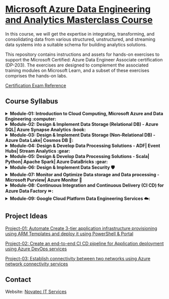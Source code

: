 # [Microsoft Azure Data Engineering and Analytics Masterclass Course](https://learn.microsoft.com/en-us/certifications/exams/dp-203/)

In this course, we will get the expertise in integrating, transforming, and consolidating data from various structured, unstructured, and streaming data systems into a suitable schema for building analytics solutions.

This repository contains instructions and assets for hands-on exercises to support the Microsoft Certified: Azure Data Engineer Associate certification (DP-203). The exercises are designed to complement the associated training modules on Microsoft Learn, and a subset of these exercises comprises the hands-on labs.

[Certification Exam Reference](https://learn.microsoft.com/en-us/certifications/exams/dp-203/)

## Course Syllabus

<details>
 <summary> <b> Module-01: Introduction to Cloud Computing, Microsoft Azure and Data Engineering :computer: </b>  </summary>
  
 *  Introduction to Cloud Computing
 
 *  Microsoft Azure Overview | Organization Hierarchy | Web-services | Billing 
  
 *  Introduction to Data Engineering | Different Roles and Responsibilities | IaaS vs PaaS
  
 *  Introduction to Data Pipelines | Data Ingestion, Storage, Processing & Analysis | Explore & Visualize
 
 *  Understand *Relational* & *Non-relational* data storage with real world scenario
 
 *  Understand *High availability* and *Disaster Recovery* concepts
  
 *  Real-world use cases
  
 *  Case study
     
</details>

<details>
 <summary> <b> Module-02: Design & Implement Data Storage (Relational DB) - Azure SQL| Azure Synapse Analytics :book: </b>  </summary>
  
  *  What is Data? | Relational Database Primer | Case studies
  
  *  Explore various file formats
  
 *  Explore <b>*Azure SQL*</b> service
    - Azure SQL Overview
    - Internals of Database engine
    - Lab: Setting-up Azure SQL Instance
    - Lab: Setting-up SQL Server Management Studio
    - Database keys Primer: Primary Keys, Foreign Keys    
    - Lab: Performing various DDL, DML actions on Azure SQL Database
    - Azure SQL: Manage multiple Databases (HA) with Node pools 
    - Azure SQL: Security | In-transit and at rest
 *  Explore <b>*Azure Synapse Analytics*</b> service
    - What is Data Warehouse?
    - Azure Synapse analytics service overview | Architecture
    - Lab: Create Azure Synapse Analytics workspace
    - Azure Synapse Analytics: Compute options
    - Lab: Prepare data-sets and other pre-requisites
    - Lab: Working to external tables | SQL Pools | Loading data into the Pool
    - Designing a Data Warehouse
    - Lab: Building a Fact table | Dimention Table | Transfer data to SQL pool
    - Azure Synapse Analytics: Pricing
</details>
<details>
 <summary> <b> Module-03: Design & Implement Data Storage (Non-Relational DB) - Azure Data Lake| Cosmos DB 💽: </b>  </summary>
  
 *  Introduction to Non-relational Database | Case studies
 
 *  Explore <b>*Azure storage services*</b> 
    - Azure Blob
    - Azure Queue
    - Azure File Share
    - Azure Table
 
 *  Introduction to Data Lake | Azure Data Lake Storage Gen2 | Azure Blob Storage
 
 *  Explore <b>*Azure Cosmos DB*</b> | Features | Performance | Scaling | HA | Security
    - Understand Cosmos DB resource model
    - Lab: Create an Azure Cosmos DB account, database, container, and items from the Azure Portal/PowerShell/ARM Template
    - Understand Cosmos DB Modelling & Paritioning | Partition Keys
    - Lab: Demonstrate the use of Partition keys in Cosmos DB
    - Azure Synapse Link for Azure Cosmos DB
    - Azure Cosmos DB Analytical Store
 </details>
 <details>
    <summary> <b> Module-04: Design & Develop Data Processing Solutions - ADF| Event Hubs| Stream Analytics :gear: </b> </summary>
 
  *  Understand Extract, Transform and Load (ETL) | Data Pipeline
 
  *  Explore <b>*Azure Data Factory*</b> service
     - Introduction to Azure Data Factory
     - Lab: Create a Data Pipeline to move data from source to destination service
     - Lab: Create a Data Pipeline to covnvert .csv data to .parquet data
     - Lab: Use Azure Data Factory Ingest Copy action for data transfer
     - Working with Cache sink and Lookup concepts in ADF
     - Lab: Demonstrate how cache sink works | Data prep | Cache sink implementation
     - Self-hosted integration runtimes (Ex Pysical Machine/VM to Azure Synapse)
     - Lab: Demonstrate self-hosted integration runtimes for data transfer
     - Azure Data Factory: Schema Drift and Validation
  *  Explore <b>*Azure Event Hubs*</b> service
     - Batch Processing vs Real-time Processing vs Stream Processing
     - Introduction to Azure Event Hubs
     - Lab: Create a Namespace and an Azure Event Hub Instance into it
     - Lab: Sending and Receiving event from Azure Event Hub using custom application
  *  Explore <b>*Azure Stream Analytics*</b> service 
     - Introduction to Azure Stream Analytics
     - Lab: Working with Azure stream analytics job | Define | Execute
     - Lab: Enable diagnostics logs for Azure Data Lake
     - Lab: Reading the Azure Blob diagnostics
     - Running Azure Stream Analytics jobs
     - Debugging Azure Stream Analytics jobs
     - Integrate *Microsoft Power BI* with *Azure Stream Analytics jobs* for displaying as an output
     - Lab - Demonstrating some more Data Factory features | Mapping Data Flow | Copyin to sink | Storage event trigger
 </details> 
 <details>
    <summary> <b> Module-05: Design & Develop Data Processing Solutions - Scala| Python| Apache Spark| Azure DataBricks :gear: </b></summary>
 
  *  <b>*Scala Programming Primer*</b>
     -  Introduction to *Scala* programming language
     -  Scala programming constructs | Variables | Looping statements | Conditional statements | Functions
     -  Lab - Demonstrate various Scala programming constructs 

  *  <b>*Python Programming Primer*</b>
     - Introduction to Python Programming
     - Python programming constructs | Variables | Looping statements | Conditional statements | Functions
     - Demonstrate various Scala programming constructs 

  *   Working with [<b>*Jupyter Notebook*</b>](https://jupyter.org/)

  *   Working with Spark pools in Azure Synapse Analytics

  *   Lab: Working with Spark pools | Load Data | Grouping the results | Write data to Azure Synapse

  *   Explore <b>*Azure Databricks*</b>
      - Introduction to Databricks & Azure Databricks
      - Understand Azure Databricks concepts - Workspace | Runtime | Pricing (DBUs)|  Security | Scaling | Interfaces
      - Lab: Create Azure Databricks Workspace and Cluster
      - Lab: Create a new Notebook to read data from a .parquet file using spark
      - Lab: Create a new Notebook to read data from a .json file using spark
      - Lab: Demonstrate streaming data using Azure Databricks
      - Lab: Run Databricks jobs on a schedule or continuously - Scheduled trigger | Continuous trigger
      
 </details> 
 <details>
 <summary> <b> Module-06: Design & Implement Data Security 🛡️ </b>  </summary>
  
 *  Azure Data Lake Gen2 security
    - Access Keys
    - Shared Access Token (SAS)
    - Azure AD
    - Access Control Lists
 
 *  Lab: Granting access to Azure Data Lake using Azure AD as Identity provider
 
 *  Explore <b>*Azure Key Vault*</b>
 
 *  Understand concept of Azure Managed Identities and Application Objects
 
 *  Azure Data Factory: Data Encryption
 
 *  Azure Synapse: Data Encryption | Data Masking | Column & Row level security
 
 </details>
 <details>
 <summary> <b> Module-07: Monitor and Optimize Data storage and Data processing - Microsoft Purview| Azure Monitor 🥽 </b></summary>
  
 *  Explore [<b>*Microsoft Purview*</b>](https://www.microsoft.com/en-in/security/business/microsoft-purview)
    - Monitoring data pipelines and Azure Services - Azure Data Lake | Azure Data Factory
 
 *  Explore [<b>*Azure Monitor*</b>](https://learn.microsoft.com/en-us/azure/azure-monitor/) service
    - Alert rules
    - Activity Logs
    - Insights
 
 *  Monitoring & Logging: Azure Synapse workloads | Azure Stream Analytics | Azure Databricks
 
 *  Optimizing Azure Data Lake Gen2 storage cost: Access tiers & Lifecycle Policies
 
 *  Best practices for storing files in Data Lake 
   
 </details>
 <details>
    <summary> <b> Module-08: Continuous Integration and Continuous Delivery (CI CD) for Azure Data Factory ⏩:</b></summary>
  
 *  What is CI CD?
 
 *  Overview of Azure DevOps | Azure Repos | Azure Pipeline
 
 *  Lab: Azure Data Factory Environment Setup - Git Repos | Manual Build | Release Pipeline | Pre-post deployment tasks
 </details>
 <details>
    <summary> <b> Module-09: Google Cloud Platform Data Engineering Services ☁️:</b></summary>
  
 *  Google Cloud Platform Primer
 
 *  GCP Data Storage services
    - Binary Storage services - Cloud Storage
    - Database services - Cloud SQL, Cloud Spanner
    - Data Processing services - BigQuery, Dataflow and DataProc
    - Visualization - Looker, Data Studio
 </details>
  
## Project Ideas

[Project-01: Automate Create 3-tier application infrastructure provisioning using ARM Templates and deploy it using PowerShell & Portal]()
  
[Project-02: Create an end-to-end CI CD pipeline for Application deployment using Azure DevOps services]()
  
[Project-03: Establish connectivity between two networks using Azure network connectivity services]()

## Contact
Website: [Novatec IT Services](https://novatec.co.in/)
